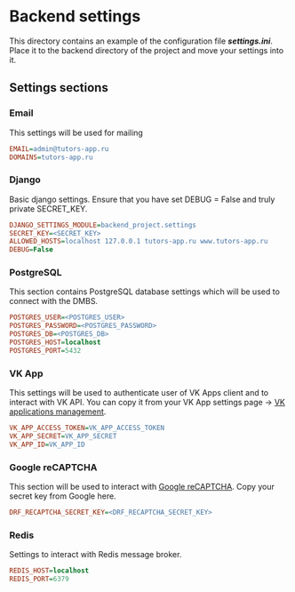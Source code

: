 # Backend settings

This directory contains an example of the configuration file __*settings.ini*__. Place it to the backend directory of the project and move your settings into it.

## Settings sections

### Email
This settings will be used for mailing
```ini
EMAIL=admin@tutors-app.ru
DOMAINS=tutors-app.ru
```

### Django
Basic django settings. Ensure that you have set DEBUG = False and truly private SECRET_KEY.
```ini
DJANGO_SETTINGS_MODULE=backend_project.settings
SECRET_KEY=<SECRET_KEY>
ALLOWED_HOSTS=localhost 127.0.0.1 tutors-app.ru www.tutors-app.ru
DEBUG=False
```

### PostgreSQL
This section contains PostgreSQL database settings which will be used to connect with the DMBS.
```ini
POSTGRES_USER=<POSTGRES_USER>
POSTGRES_PASSWORD=<POSTGRES_PASSWORD>
POSTGRES_DB=<POSTGRES_DB>
POSTGRES_HOST=localhost
POSTGRES_PORT=5432
```

### VK App
This settings will be used to authenticate user of VK Apps client and to interact with VK API. You can copy it from your VK App settings page -> [VK applications management](https://vk.com/apps?act=manage).
```ini
VK_APP_ACCESS_TOKEN=VK_APP_ACCESS_TOKEN
VK_APP_SECRET=VK_APP_SECRET
VK_APP_ID=VK_APP_ID
```

### Google reCAPTCHA
This section will be used to interact with [Google reCAPTCHA](https://www.google.com/recaptcha/intro/v3.html). Copy your secret key from Google here.
```ini
DRF_RECAPTCHA_SECRET_KEY=<DRF_RECAPTCHA_SECRET_KEY>
```

### Redis
Settings to interact with Redis message broker. 
```ini
REDIS_HOST=localhost
REDIS_PORT=6379
```